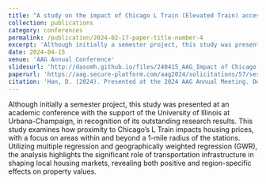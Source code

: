 ```yaml
---
title: "A study on the impact of Chicago L Train (Elevated Train) accessibility on housing price"
collection: publications
category: conferences
permalink: /publication/2024-02-17-paper-title-number-4
excerpt: 'Although initially a semester project, this study was presented at an academic conference with the support of the University of Illinois at Urbana-Champaign, in recognition of its outstanding research results. This study examines how proximity to Chicago’s L Train impacts housing prices, with a focus on areas within and beyond a 1-mile radius of the stations. Utilizing multiple regression and geographically weighted regression (GWR), the analysis highlights the significant role of transportation infrastructure in shaping local housing markets, revealing both positive and region-specific effects on property values.'
date: 2024-04-15
venue: 'AAG Annual Conference'
slidesurl: 'http://dasomh.github.io/files/240415_AAG_Impact of Chicago L on Housing Prices_Dasom Han3.pdf'
paperurl: 'https://aag.secure-platform.com/aag2024/solicitations/57/sessiongallery/8023/application/31253'
citation: 'Han, D. (2024). Presented at the 2024 AAG Annual Meeting. Department of Urban and Regional Planning, University of Illinois at Urbana-Champaign. Retrieved from [https://aag.secure-platform.com/aag2024/solicitations/57/sessiongallery/8023/application/31253]'
---
```


Although initially a semester project, this study was presented at an academic conference with the support of the University of Illinois at Urbana-Champaign, in recognition of its outstanding research results. This study examines how proximity to Chicago’s L Train impacts housing prices, with a focus on areas within and beyond a 1-mile radius of the stations. Utilizing multiple regression and geographically weighted regression (GWR), the analysis highlights the significant role of transportation infrastructure in shaping local housing markets, revealing both positive and region-specific effects on property values.
